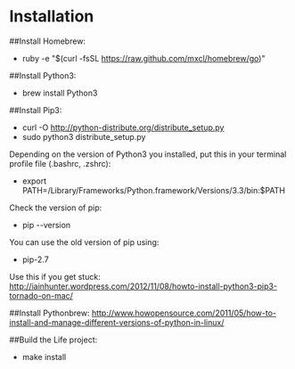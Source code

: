 # Installation

##Install Homebrew:
- ruby -e "$(curl -fsSL https://raw.github.com/mxcl/homebrew/go)"

##Install Python3: 
- brew install Python3

##Install Pip3:
- curl -O http://python-distribute.org/distribute_setup.py
- sudo python3 distribute_setup.py

Depending on the version of Python3 you installed, put this in your terminal profile file (.bashrc, .zshrc):
- export PATH=/Library/Frameworks/Python.framework/Versions/3.3/bin:$PATH

Check the version of pip:
- pip --version

You can use the old version of pip using:
- pip-2.7

Use this if you get stuck: http://iainhunter.wordpress.com/2012/11/08/howto-install-python3-pip3-tornado-on-mac/

##Install Pythonbrew:
http://www.howopensource.com/2011/05/how-to-install-and-manage-different-versions-of-python-in-linux/

						
##Build the Life project:
- make install